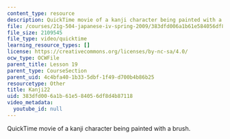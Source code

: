 ```yaml
---
content_type: resource
description: QuickTime movie of a kanji character being painted with a brush.
file: /courses/21g-504-japanese-iv-spring-2009/383dfd006a1b61e584056df8d4b87118_Kanji22.mov
file_size: 2109545
file_type: video/quicktime
learning_resource_types: []
license: https://creativecommons.org/licenses/by-nc-sa/4.0/
ocw_type: OCWFile
parent_title: Lesson 19
parent_type: CourseSection
parent_uid: 4c4bfa40-1b33-5dbf-1f49-d700b4b86b25
resourcetype: Other
title: Kanji22
uid: 383dfd00-6a1b-61e5-8405-6df8d4b87118
video_metadata:
  youtube_id: null
---
```

QuickTime movie of a kanji character being painted with a brush.